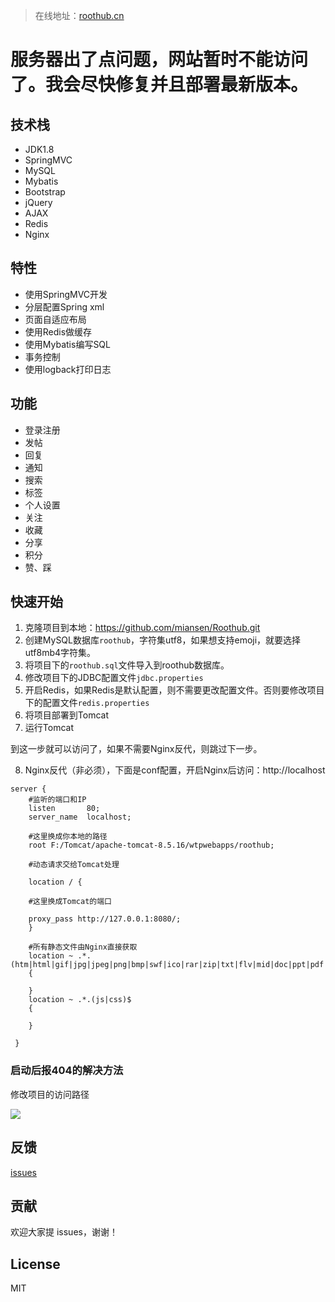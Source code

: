 > 在线地址：[roothub.cn](https://www.roothub.cn)

# 服务器出了点问题，网站暂时不能访问了。我会尽快修复并且部署最新版本。

## 技术栈

- JDK1.8
- SpringMVC
- MySQL
- Mybatis
- Bootstrap
- jQuery
- AJAX
- Redis
- Nginx

## 特性

- 使用SpringMVC开发
- 分层配置Spring xml
- 页面自适应布局
- 使用Redis做缓存
- 使用Mybatis编写SQL
- 事务控制
- 使用logback打印日志

## 功能

- 登录注册
- 发帖
- 回复
- 通知
- 搜索
- 标签
- 个人设置
- 关注
- 收藏
- 分享
- 积分
- 赞、踩

## 快速开始

1. 克隆项目到本地：https://github.com/miansen/Roothub.git
2. 创建MySQL数据库`roothub`，字符集utf8，如果想支持emoji，就要选择utf8mb4字符集。
3. 将项目下的`roothub.sql`文件导入到roothub数据库。
4. 修改项目下的JDBC配置文件`jdbc.properties`
5. 开启Redis，如果Redis是默认配置，则不需要更改配置文件。否则要修改项目下的配置文件`redis.properties`
6. 将项目部署到Tomcat
7. 运行Tomcat

到这一步就可以访问了，如果不需要Nginx反代，则跳过下一步。

8. Nginx反代（非必须），下面是conf配置，开启Nginx后访问：http://localhost

```
server {
	#监听的端口和IP
    listen       80;
    server_name  localhost;

	#这里换成你本地的路径
	root F:/Tomcat/apache-tomcat-8.5.16/wtpwebapps/roothub;

	#动态请求交给Tomcat处理

    location / {

	#这里换成Tomcat的端口

	proxy_pass http://127.0.0.1:8080/;
    }
	
	#所有静态文件由Nginx直接获取
    location ~ .*.(htm|html|gif|jpg|jpeg|png|bmp|swf|ico|rar|zip|txt|flv|mid|doc|ppt|pdf|xls|mp3|wma)$
    {
    	
    }
    location ~ .*.(js|css)$
    {
	   
    } 
        
 }

```

### 启动后报404的解决方法

修改项目的访问路径

![](https://i.loli.net/2018/09/14/5b9b13e47b25c.png)


## 反馈

[issues](https://github.com/miansen/Roothub/issues)

## 贡献

欢迎大家提 issues，谢谢！

## License

MIT
